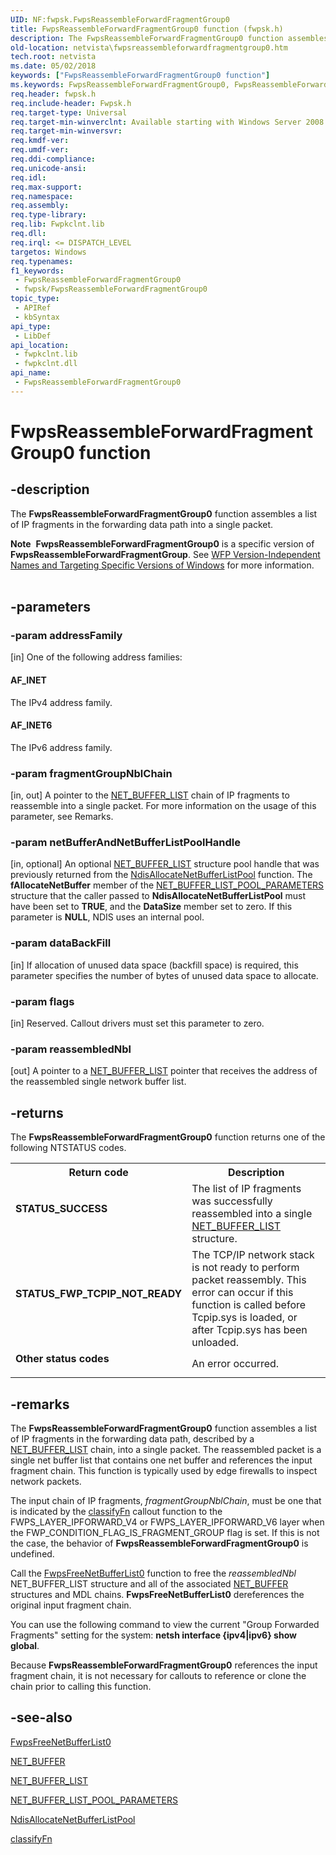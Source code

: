 ```yaml
---
UID: NF:fwpsk.FwpsReassembleForwardFragmentGroup0
title: FwpsReassembleForwardFragmentGroup0 function (fwpsk.h)
description: The FwpsReassembleForwardFragmentGroup0 function assembles a list of IP fragments in the forwarding data path into a single packet.Note  FwpsReassembleForwardFragmentGroup0 is a specific version of FwpsReassembleForwardFragmentGroup.
old-location: netvista\fwpsreassembleforwardfragmentgroup0.htm
tech.root: netvista
ms.date: 05/02/2018
keywords: ["FwpsReassembleForwardFragmentGroup0 function"]
ms.keywords: FwpsReassembleForwardFragmentGroup0, FwpsReassembleForwardFragmentGroup0 function [Network Drivers Starting with Windows Vista], fwpsk/FwpsReassembleForwardFragmentGroup0, netvista.fwpsreassembleforwardfragmentgroup0, wfp_ref_2_funct_3_fwps_R-Z_354e1536-de02-474d-b99f-b5d81875aecd.xml
req.header: fwpsk.h
req.include-header: Fwpsk.h
req.target-type: Universal
req.target-min-winverclnt: Available starting with Windows Server 2008.
req.target-min-winversvr: 
req.kmdf-ver: 
req.umdf-ver: 
req.ddi-compliance: 
req.unicode-ansi: 
req.idl: 
req.max-support: 
req.namespace: 
req.assembly: 
req.type-library: 
req.lib: Fwpkclnt.lib
req.dll: 
req.irql: <= DISPATCH_LEVEL
targetos: Windows
req.typenames: 
f1_keywords:
 - FwpsReassembleForwardFragmentGroup0
 - fwpsk/FwpsReassembleForwardFragmentGroup0
topic_type:
 - APIRef
 - kbSyntax
api_type:
 - LibDef
api_location:
 - fwpkclnt.lib
 - fwpkclnt.dll
api_name:
 - FwpsReassembleForwardFragmentGroup0
---
```


# FwpsReassembleForwardFragmentGroup0 function


## -description

The 
  <b>FwpsReassembleForwardFragmentGroup0</b> function assembles a list of IP fragments in the forwarding data
  path into a single packet.
<div class="alert"><b>Note</b>  <b>FwpsReassembleForwardFragmentGroup0</b> is a specific version of <b>FwpsReassembleForwardFragmentGroup</b>. See <a href="/windows/desktop/FWP/wfp-version-independent-names-and-targeting-specific-versions-of-windows">WFP Version-Independent Names and Targeting Specific Versions of Windows</a> for more information.</div><div> </div>

## -parameters

### -param addressFamily 

[in]
One of the following address families:
     





#### AF_INET

The IPv4 address family.



#### AF_INET6

The IPv6 address family.

### -param fragmentGroupNblChain 

[in, out]
A pointer to the 
     <a href="/windows-hardware/drivers/ddi/nbl/ns-nbl-net_buffer_list">NET_BUFFER_LIST</a> chain of IP fragments to
     reassemble into a single packet. For more information on the usage of
     this parameter, see Remarks.

### -param netBufferAndNetBufferListPoolHandle 

[in, optional]
An optional 
     <a href="/windows-hardware/drivers/ddi/nbl/ns-nbl-net_buffer_list">NET_BUFFER_LIST</a> structure pool handle that
     was previously returned from the 
     <a href="/windows-hardware/drivers/ddi/ndis/nf-ndis-ndisallocatenetbufferlistpool">
     NdisAllocateNetBufferListPool</a> function. The 
     <b>fAllocateNetBuffer</b> member of the 
     <a href="/windows-hardware/drivers/ddi/ndis/ns-ndis-_net_buffer_list_pool_parameters">NET_BUFFER_LIST_POOL_PARAMETERS</a> structure that the caller passed to 
     <b>NdisAllocateNetBufferListPool</b> must have been set to <b>TRUE</b>, and the 
     <b>DataSize</b> member set to zero. If this parameter is <b>NULL</b>, NDIS uses an internal pool.

### -param dataBackFill 

[in]
If allocation of 
     unused data space (backfill space) is required, this parameter specifies the number of bytes of
     unused data space to allocate.

### -param flags 

[in]
Reserved. Callout drivers must set this parameter to zero.

### -param reassembledNbl 

[out]
A pointer to a 
     <a href="/windows-hardware/drivers/ddi/nbl/ns-nbl-net_buffer_list">NET_BUFFER_LIST</a> pointer that receives the
     address of the reassembled single network buffer list.

## -returns

The 
     <b>FwpsReassembleForwardFragmentGroup0</b> function returns one of the following NTSTATUS codes.

<table>
<tr>
<th>Return code</th>
<th>Description</th>
</tr>
<tr>
<td width="40%">
<dl>
<dt><b>STATUS_SUCCESS</b></dt>
</dl>
</td>
<td width="60%">
The list of IP fragments was successfully reassembled into a single 
       <a href="/windows-hardware/drivers/ddi/nbl/ns-nbl-net_buffer_list">NET_BUFFER_LIST</a> structure.

</td>
</tr>
<tr>
<td width="40%">
<dl>
<dt><b>STATUS_FWP_TCPIP_NOT_READY</b></dt>
</dl>
</td>
<td width="60%">
The TCP/IP network stack is not ready to perform packet reassembly. This error can occur if this
       function is called before 
       Tcpip.sys is loaded, or after 
       Tcpip.sys has been unloaded.

</td>
</tr>
<tr>
<td width="40%">
<dl>
<dt><b>Other status codes</b></dt>
</dl>
</td>
<td width="60%">
An error occurred.

</td>
</tr>
</table>

## -remarks

The 
    <b>FwpsReassembleForwardFragmentGroup0</b> function assembles a list of IP fragments in the forwarding
    data path, described by a 
    <a href="/windows-hardware/drivers/ddi/nbl/ns-nbl-net_buffer_list">NET_BUFFER_LIST</a> chain, into a single packet.
    The reassembled packet is a single net buffer list that contains one net buffer and references the input
    fragment chain. This function is typically used by edge firewalls to inspect network packets.

The input chain of IP fragments, 
    <i>fragmentGroupNblChain</i>, must be one that is indicated by the 
    <a href="/windows-hardware/drivers/ddi/_netvista/">classifyFn</a> callout function to the
    FWPS_LAYER_IPFORWARD_V4 or FWPS_LAYER_IPFORWARD_V6 layer when the FWP_CONDITION_FLAG_IS_FRAGMENT_GROUP
    flag is set. If this is not the case, the behavior of 
    <b>FwpsReassembleForwardFragmentGroup0</b> is undefined.

Call the 
    <a href="/windows-hardware/drivers/ddi/fwpsk/nf-fwpsk-fwpsfreenetbufferlist0">FwpsFreeNetBufferList0</a> function to
    free the 
    <i>reassembledNbl</i> NET_BUFFER_LIST structure and all of the associated 
    <a href="/windows-hardware/drivers/ddi/ndis/ns-ndis-_net_buffer">NET_BUFFER</a> structures and MDL chains. 
    <b>FwpsFreeNetBufferList0</b> dereferences the original input fragment chain.

You can use the following command to view the current "Group Forwarded Fragments" setting for the
    system: 
    <b>netsh interface {ipv4|ipv6} show global</b>.

Because 
    <b>FwpsReassembleForwardFragmentGroup0</b> references the input fragment chain, it is not necessary for
    callouts to reference or clone the chain prior to calling this function.

## -see-also

<a href="/windows-hardware/drivers/ddi/fwpsk/nf-fwpsk-fwpsfreenetbufferlist0">FwpsFreeNetBufferList0</a>



<a href="/windows-hardware/drivers/ddi/ndis/ns-ndis-_net_buffer">NET_BUFFER</a>



<a href="/windows-hardware/drivers/ddi/nbl/ns-nbl-net_buffer_list">NET_BUFFER_LIST</a>



<a href="/windows-hardware/drivers/ddi/ndis/ns-ndis-_net_buffer_list_pool_parameters">NET_BUFFER_LIST_POOL_PARAMETERS</a>



<a href="/windows-hardware/drivers/ddi/ndis/nf-ndis-ndisallocatenetbufferlistpool">
   NdisAllocateNetBufferListPool</a>



<a href="/windows-hardware/drivers/ddi/_netvista/">classifyFn</a>
